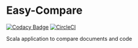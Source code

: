 # Easy-Compare

[![Codacy Badge](https://api.codacy.com/project/badge/Grade/253975d4154c4766a8752c571ccef874)](https://app.codacy.com/app/barai.k/Easy-Compare?utm_source=github.com&utm_medium=referral&utm_content=BaraiKaran/Easy-Compare&utm_campaign=Badge_Grade_Dashboard) [![CircleCI](https://circleci.com/gh/BaraiKaran/Easy-Compare/tree/master.svg?style=svg)](https://circleci.com/gh/BaraiKaran/Easy-Compare/tree/master)

Scala application to compare documents and code